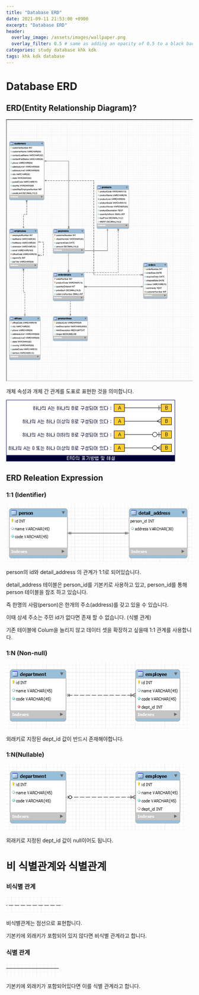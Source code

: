 ```yaml
---
title: "Database ERD"
date: 2021-09-11 21:53:00 +0900
excerpt: "Database ERD"
header:
  overlay_image: /assets/images/wallpaper.png
  overlay_filter: 0.5 # same as adding an opacity of 0.5 to a black background
categories: study database khk kdk
tags: khk kdk database
---
```

Database ERD
=============

## ERD(Entity Relationship Diagram)?


![classic erd](/assets/images/classic_erd_model.png)

개체 속성과 개체 간 관계를 도표로 표현한 것을 의미합니다.

![erd](/assets/images/erd.gif)

## ERD Releation Expression

### 1:1 (Identifier)

![1_1](/assets/images/1_1_erd.png)

person의 id와 detail_address 의 관계가 1:1로 되어있습니다.

detail_address 테이블은 person_id를 기본키로 사용하고 있고, person_id를 통해 person 테이블을 참조 하고 있습니다. 

즉 한명의 사람(person)은 한개의 주소(address)를 갖고 있을 수 있습니다.

이때 상세 주소는 주민 id가 없다면 존재 할 수 없습니다. (식별 관계)

기존 테이블에 Colum을 늘리지 않고 데이터 셋을 확장하고 싶을때 1:1 관계를 사용합니다.

### 1:N (Non-null)

![1_N](/assets/images/1_N_erd.png)

외래키로 지정된 dept_id 값이 반드시 존재해야합니다.

### 1:N(Nullable)

![1_N](/assets/images/1_N_nullable_erd.png)

외래키로 지정된 dept_id 값이 null이어도 됩니다.

# 비 식별관계와 식별관계

### 비식별 관계

![non-identifier](/assets/images/erd_non_identifier.png)

비식별관계는 점선으로 표현합니다.

기본키에 외래키가 포함되어 있지 않다면 비식별 관계라고 합니다.

### 식별 관계

![identifier](/assets/images/erd_identifier.png)

기본키에 외래키가 포함되어있다면 이를 식별 관계라고 합니다. 